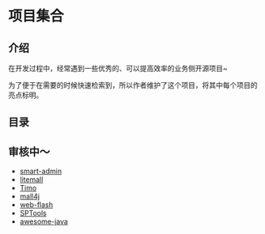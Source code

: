 # 项目集合

## 介绍

在开发过程中，经常遇到一些优秀的、可以提高效率的业务侧开源项目~

为了便于在需要的时候快速检索到，所以作者维护了这个项目，将其中每个项目的亮点标明。

## 目录


## 审核中～

- [smart-admin](https://gitee.com/lab1024/smart-admin)
- [litemall](https://gitee.com/linlinjava/litemall)
- [Timo](https://gitee.com/aun/Timo)
- [mall4j](https://gitee.com/gz-yami/mall4j)
- [web-flash](https://gitee.com/enilu/web-flash)
- [SPTools](https://gitee.com/52itstyle/SPTools)
- [awesome-java](https://github.com/Snailclimb/awesome-java)
